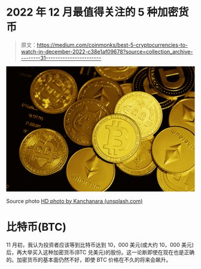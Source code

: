 # 2022 年 12 月最值得关注的 5 种加密货币

> 原文：<https://medium.com/coinmonks/best-5-cryptocurrencies-to-watch-in-december-2022-c38e1af09678?source=collection_archive---------31----------------------->

![](img/26f5ee861d8f5fd24227d53c40fac575.png)

Source photo [HD photo by Kanchanara (unsplash.com)](https://unsplash.com/photos/fsSGgTBoX9Y)

# 比特币(BTC)

11 月初，我认为投资者应该等到比特币达到 10，000 美元(或大约 10，000 美元)后，再大举买入这种加密货币(BTC 兑美元)的股份。这一论断即使在现在也是正确的。加密货币的基本面仍然不好，即使 BTC 价格在不久的将来会飙升。
